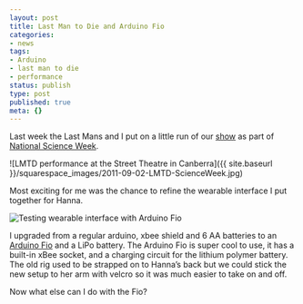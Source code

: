 ```yaml
---
layout: post
title: Last Man to Die and Arduino Fio
categories:
- news
tags:
- Arduino
- last man to die
- performance
status: publish
type: post
published: true
meta: {}
---
```


Last week the Last Mans and I put on a little run of our [show](http://lastmantodie.net/) as part of [National Science Week](http://www.scienceweek.gov.au/).

![LMTD performance at the Street Theatre in Canberra]({{ site.baseurl }}/squarespace_images/2011-09-02-LMTD-ScienceWeek.jpg)

<!-- (http://3.bp.blogspot.com/-zMd8Vy9qkRU/Tl7isy-jz2I/AAAAAAAADqY/4Zo_41EQ1J4/s1600/320142_10150350528828524_785213523_9731387_650084_n.jpg) -->

Most exciting for me was the chance to refine the wearable interface I put together for Hanna.

![Testing wearable interface with Arduino Fio](http://farm7.static.flickr.com/6073/6092901940_c0217b0d03.jpg)

I upgraded from a regular arduino, xbee shield and 6 AA batteries to an [Arduino Fio](http://www.arduino.cc/en/Main/ArduinoBoardFio) and a LiPo battery. The Arduino Fio is super cool to use, it has a built-in xBee socket, and a charging circuit for the lithium polymer battery. The old rig used to be strapped on to Hanna’s back but we could stick the new setup to her arm with velcro so it was much easier to take on and off.

Now what else can I do with the Fio?